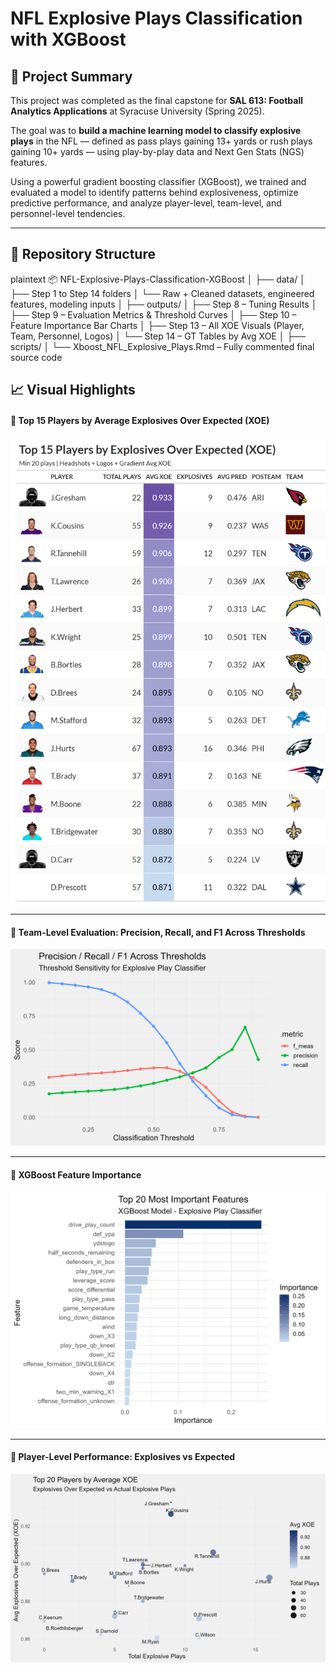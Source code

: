 # NFL Explosive Plays Classification with XGBoost

## 🎯 Project Summary

This project was completed as the final capstone for **SAL 613: Football Analytics Applications** at Syracuse University (Spring 2025). 

The goal was to **build a machine learning model to classify explosive plays** in the NFL — defined as pass plays gaining 13+ yards or rush plays gaining 10+ yards — using play-by-play data and Next Gen Stats (NGS) features.

Using a powerful gradient boosting classifier (XGBoost), we trained and evaluated a model to identify patterns behind explosiveness, optimize predictive performance, and analyze player-level, team-level, and personnel-level tendencies.

---

## 📁 Repository Structure

plaintext
📦 NFL-Explosive-Plays-Classification-XGBoost
│
├── data/
│   ├── Step 1 to Step 14 folders
│   └── Raw + Cleaned datasets, engineered features, modeling inputs
│
├── outputs/
│   ├── Step 8 – Tuning Results
│   ├── Step 9 – Evaluation Metrics & Threshold Curves
│   ├── Step 10 – Feature Importance Bar Charts
│   ├── Step 13 – All XOE Visuals (Player, Team, Personnel, Logos)
│   └── Step 14 – GT Tables by Avg XOE
│
├── scripts/
│   └── Xboost_NFL_Explosive_Plays.Rmd – Fully commented final source code

## 📈 Visual Highlights

#### 🧨 Top 15 Players by Average Explosives Over Expected (XOE)  
<img src="https://github.com/victormking/NFL-Explosive-Plays-Classification-XGBoost/raw/main/Outputs/Step%2014%20A/top_15_xoe_with_headshots.png" width="700"/>

---

#### 🧪 Team-Level Evaluation: Precision, Recall, and F1 Across Thresholds  
<img src="https://github.com/victormking/NFL-Explosive-Plays-Classification-XGBoost/raw/main/Outputs/Step%209/threshold_sensitivity_plot.png" width="700"/>

---

#### 🧠 XGBoost Feature Importance  
<img src="https://github.com/victormking/NFL-Explosive-Plays-Classification-XGBoost/raw/main/Outputs/Step%2010/xgb_top20_feature_importance.png" width="700"/>

---

#### 👤 Player-Level Performance: Explosives vs Expected  
<img src="https://github.com/victormking/NFL-Explosive-Plays-Classification-XGBoost/raw/main/Outputs/Step%2013%20A/top20_xoe_players.png" width="700"/>

